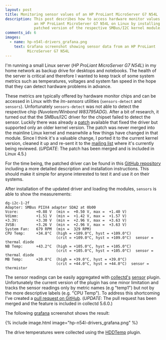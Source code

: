 ```yaml
---
layout: post
title: Monitoring sensor values of an HP ProLiant MicroServer G7 N54L
description: This post describes how to access hardware monitor values of
             an HP ProLiant MicroServer G7 N54L on Linux by installing a
             patched version of the respective SMBus/I2C kernel module.
comments_id: 6
images:
  - name: hp-n54l-drivers_grafana.png
    text: Grafana screenshot showing sensor data from an HP ProLiant
          MicroServer G7 N54L
---
```


I'm running a small Linux server (*HP ProLiant MicroServer G7 N54L*) in my
home network as backup drive for desktops and notebooks. The health of the
server is critical and therefore I wanted to keep track of some system
metrics such as temperatures, voltages and system fan speed in the hope that
they can detect hardware problems in advance.

These metrics are typically offered by hardware monitor chips and can
be accessed in Linux with the *lm-sensors* utilities (`sensors-detect` and
`sensors`). Unfortunately `sensors-detect` was not able to detect the
respective chip (*Nuvotem/Winbond W83795ADG*). After a bit of research, it
turned out that the SMBus/I2C driver for the chipset failed to detect the
sensor. Luckily there was already a [patch][n54l-patch] available that fixed
the driver but supported only an older kernel version. The patch was never
merged into the mainline Linux kernel and meanwhile a few things have changed
in that module. Since I think it's a valuable change, I ported it to the
current kernel version, cleaned it up and re-sent it to the
[mailing list][ml-i2c] where it's currently being reviewed. (*UPDATE*: The
patch has been merged and is included in Linux 4.5.)

For the time being, the patched driver can be found in this [GitHub
repository][n54l-drivers] including a more detailed description and
installation instructions. This should make it simple for anyone
interested to test it and use it on their systems.

After installation of the updated driver and loading the modules, `sensors` is
able to show the measurements:

```text
dg-i2c-1-2f
Adapter: SMBus PIIX4 adapter SDA2 at 0b00
Vcore:        +0.88 V  (min =  +0.50 V, max =  +1.40 V)
Vdimm:        +1.51 V  (min =  +1.42 V, max =  +1.57 V)
+3.3V:        +3.30 V  (min =  +2.96 V, max =  +3.63 V)
3VSB:         +3.26 V  (min =  +2.96 V, max =  +3.63 V)
System Fan:   679 RPM  (min =  329 RPM)
CPU Temp:     +34.8°C  (high = +109.0°C, hyst = +109.0°C)
                       (crit = +109.0°C, hyst = +109.0°C)  sensor = thermal diode
NB Temp:      +43.2°C  (high = +105.0°C, hyst = +105.0°C)
                       (crit = +105.0°C, hyst = +105.0°C)  sensor = thermal diode
MB Temp:      +20.8°C  (high = +39.0°C, hyst = +39.0°C)
                       (crit = +44.0°C, hyst = +44.0°C)  sensor = thermistor
```

The sensor readings can be easily aggregated with [collectd's][collectd]
[sensor][collectd-sensors] plugin. Unfortunately the current version of the
plugin has one minor limitation and tracks the sensor readings only by
metric names (e.g "temp1") but not by the more descriptive labels
(e.g. "CPU Temp"). To address this shortcoming I've created a
[pull request on GitHub][collectd-pr]. (*UPDATE*: The pull request has been
merged and the feature is included in collectd 5.6.0.)

The following [grafana] screenshot shows the result:

{% include image.html image="hp-n54l-drivers_grafana.png" %}

The drive temperatures were collected using the [HDDTemp][collectd-hddtemp] plugin.

[collectd]: https://collectd.org
[collectd-pr]: https://github.com/collectd/collectd/pull/1239
[collectd-hddtemp]: https://collectd.org/wiki/index.php/Plugin:HDDTemp
[collectd-sensors]: https://collectd.org/wiki/index.php/Plugin:Sensors
[grafana]:  http://grafana.org
[ml-i2c]: http://vger.kernel.org/vger-lists.html#linux-i2c
[n54l-drivers]: https://github.com/fetzerch/hp-n54l-drivers
[n54l-patch]: https://www.mail-archive.com/linux-i2c@vger.kernel.org/msg06757.html
